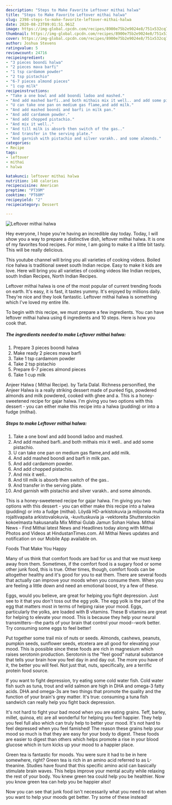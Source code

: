 ```yaml
---
description: "Steps to Make Favorite Leftover mithai halwa"
title: "Steps to Make Favorite Leftover mithai halwa"
slug: 2398-steps-to-make-favorite-leftover-mithai-halwa
date: 2020-08-23T09:01:51.961Z
image: https://img-global.cpcdn.com/recipes/8900e75b2e9024e8/751x532cq70/leftover-mithai-halwa-recipe-main-photo.jpg
thumbnail: https://img-global.cpcdn.com/recipes/8900e75b2e9024e8/751x532cq70/leftover-mithai-halwa-recipe-main-photo.jpg
cover: https://img-global.cpcdn.com/recipes/8900e75b2e9024e8/751x532cq70/leftover-mithai-halwa-recipe-main-photo.jpg
author: Joshua Stevens
ratingvalue: 5
reviewcount: 24716
recipeingredient:
- "3 pieces boondi halwa"
- "2 pieces mava barfi"
- "1 tsp cardamom powder"
- "2 tsp pistachio"
- "6-7 pieces almond pieces"
- "1 cup milk"
recipeinstructions:
- "Take a one bowl and add boondi ladoo and mashed."
- "And add mashed barfi..and both mithais mix it well.. and add some pistachio."
- "U can take one pan on medium gas flame,and add milk."
- "And add mashed boondi and barfi in milk pan."
- "And add cardamom powder."
- "And add chopped pistachio."
- "And mix it well.."
- "And till milk is absorb then switch of the gas.."
- "And transfer in the serving plate."
- "And garnish with pistachio and silver varakh.. and some almonds."
categories:
- Recipe
tags:
- leftover
- mithai
- halwa

katakunci: leftover mithai halwa 
nutrition: 148 calories
recipecuisine: American
preptime: "PT39M"
cooktime: "PT60M"
recipeyield: "2"
recipecategory: Dessert

---
```



![Leftover mithai halwa](https://img-global.cpcdn.com/recipes/8900e75b2e9024e8/751x532cq70/leftover-mithai-halwa-recipe-main-photo.jpg)

Hey everyone, I hope you're having an incredible day today. Today, I will show you a way to prepare a distinctive dish, leftover mithai halwa. It is one of my favorites food recipes. For mine, I am going to make it a little bit tasty. This will be really delicious.

This youtube channel will bring you all varieties of cooking videos. Boiled rice halwa is traditional sweet south Indian recipe. Easy to make it kids are love. Here will bring you all varieties of cooking videos like Indian recipes, south Indian Recipes, North Indian Recipes.

Leftover mithai halwa is one of the most popular of current trending foods on earth. It's easy, it is fast, it tastes yummy. It's enjoyed by millions daily. They're nice and they look fantastic. Leftover mithai halwa is something which I've loved my entire life.


To begin with this recipe, we must prepare a few ingredients. You can have leftover mithai halwa using 6 ingredients and 10 steps. Here is how you cook that.

<!--inarticleads1-->

##### The ingredients needed to make Leftover mithai halwa:

1. Prepare 3 pieces boondi halwa
1. Make ready 2 pieces mava barfi
1. Take 1 tsp cardamom powder
1. Take 2 tsp pistachio
1. Prepare 6-7 pieces almond pieces
1. Take 1 cup milk


Anjeer Halwa ( Mithai Recipe). by Tarla Dalal. Richness personified, the Anjeer Halwa is a really striking dessert made of puréed figs, powdered almonds and milk powdered, cooked with ghee and a. This is a honey-sweetened recipe for gajar halwa. I&#39;m giving you two options with this dessert - you can either make this recipe into a halwa (pudding) or into a fudge (mithai). 

<!--inarticleads2-->

##### Steps to make Leftover mithai halwa:

1. Take a one bowl and add boondi ladoo and mashed.
1. And add mashed barfi..and both mithais mix it well.. and add some pistachio.
1. U can take one pan on medium gas flame,and add milk.
1. And add mashed boondi and barfi in milk pan.
1. And add cardamom powder.
1. And add chopped pistachio.
1. And mix it well..
1. And till milk is absorb then switch of the gas..
1. And transfer in the serving plate.
1. And garnish with pistachio and silver varakh.. and some almonds.


This is a honey-sweetened recipe for gajar halwa. I&#39;m giving you two options with this dessert - you can either make this recipe into a halwa (pudding) or into a fudge (mithai). Löydä HD-arkistokuvia ja miljoonia muita rojaltivapaita arkistovalokuvia, -kuvituskuvia ja -vektoreita Shutterstockin kokoelmasta hakusanalla Mix Mithai Gulab Jamun Sohan Halwa. Mithai News - Find Mithai latest News and Headlines today along with Mithai Photos and Videos at HindustanTimes.com. All Mithai News updates and notification on our Mobile App available on. 

Foods That Make You Happy


Many of us think that comfort foods are bad for us and that we must keep away from them. Sometimes, if the comfort food is a sugary food or some other junk food, this is true. Other times, though, comfort foods can be altogether healthy and it's good for you to eat them. There are several foods that actually can improve your moods when you consume them. When you are feeling a little down and need an emotional boost, try a few of these.

Eggs, would you believe, are great for helping you fight depression. Just see to it that you don't toss out the egg yolk. The egg yolk is the part of the egg that matters most in terms of helping raise your mood. Eggs, particularly the yolks, are loaded with B vitamins. These B vitamins are great for helping to elevate your mood. This is because they help your neural transmitters--the parts of your brain that control your mood--work better. Try consuming some eggs to feel better!

Put together some trail mix of nuts or seeds. Almonds, cashews, peanuts, pumpkin seeds, sunflower seeds, etcetera are all good for elevating your mood. This is possible since these foods are rich in magnesium which raises serotonin production. Serotonin is the "feel good" natural substance that tells your brain how you feel day in and day out. The more you have of it, the better you will feel. Not just that, nuts, specifically, are a terrific protein food source.

If you want to fight depression, try eating some cold water fish. Cold water fish such as tuna, trout and wild salmon are high in DHA and omega-3 fatty acids. DHA and omega-3s are two things that promote the quality and the function of your brain's grey matter. It's true: consuming a tuna fish sandwich can really help you fight back depression. 

It's not hard to fight your bad mood when you are eating grains. Teff, barley, millet, quinoa, etc are all wonderful for helping you feel happier. They help you feel full also which can truly help to better your mood. It's not hard to feel depressed when you feel famished! The reason these grains help your mood so much is that they are easy for your body to digest. These foods are easier to digest than others which helps promote a rise in your blood glucose which in turn kicks up your mood to a happier place.

Green tea is fantastic for moods. You were sure it had to be in here somewhere, right? Green tea is rich in an amino acid referred to as L-theanine. Studies have found that this specific amino acid can basically stimulate brain waves. This helps improve your mental acuity while relaxing the rest of your body. You knew green tea could help you be healthier. Now you know green tea can help you be happier also!

Now you can see that junk food isn't necessarily what you need to eat when you want to help your moods get better. Try some of these instead!

